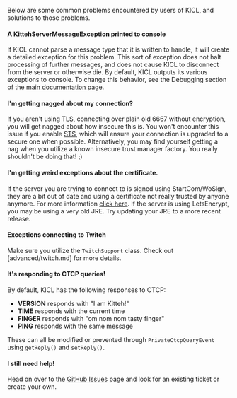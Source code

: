 Below are some common problems encountered by users of KICL, and solutions to those problems.

#### A KittehServerMessageException printed to console

If KICL cannot parse a message type that it is written to handle, it will create a detailed
exception for this problem. This sort of exception does not halt processing of further messages,
and does not cause KICL to disconnect from the server or otherwise die. By default, KICL outputs
its various exceptions to console. To change this behavior, see the Debugging section of the
[main documentation page](index.md).

#### I'm getting nagged about my connection?

If you aren't using TLS, connecting over plain old 6667 without encryption, you will get nagged
about how insecure this is. You won't encounter this issue if you enable [STS](advanced/sts.md),
which will ensure your connection is upgraded to a secure one when possible. Alternatively, you
may find yourself getting a nag when you utilize a known insecure trust manager factory. You
really shouldn't be doing that! ;)

#### I'm getting weird exceptions about the certificate.

If the server you are trying to connect to is signed using StartCom/WoSign, they are a bit
out of date and using a certificate not really trusted by anyone anymore. For more information
[click here](https://security.googleblog.com/2016/10/distrusting-wosign-and-startcom.html).
If the server is using LetsEncrypt, you may be using a very old JRE. Try updating your JRE to
a more recent release.

#### Exceptions connecting to Twitch

Make sure you utilize the `TwitchSupport` class. Check out [advanced/twitch.md] for more details.

#### It's responding to CTCP queries!

By default, KICL has the following responses to CTCP:

* **VERSION** responds with "I am Kitteh!"
* **TIME** responds with the current time
* **FINGER** responds with "om nom nom tasty finger"
* **PING** responds with the same message

These can all be modified or prevented through `PrivateCtcpQueryEvent` using `getReply()` and `setReply()`.

#### I still need help!

Head on over to the [GitHub Issues](https://github.com/KittehOrg/KittehIRCClientLib/issues) page
and look for an existing ticket or create your own.
